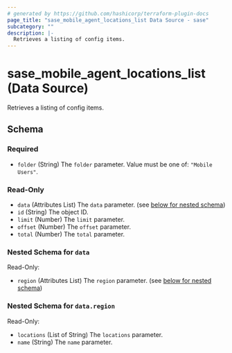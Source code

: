 ```yaml
---
# generated by https://github.com/hashicorp/terraform-plugin-docs
page_title: "sase_mobile_agent_locations_list Data Source - sase"
subcategory: ""
description: |-
  Retrieves a listing of config items.
---
```


# sase_mobile_agent_locations_list (Data Source)

Retrieves a listing of config items.



<!-- schema generated by tfplugindocs -->
## Schema

### Required

- `folder` (String) The `folder` parameter. Value must be one of: `"Mobile Users"`.

### Read-Only

- `data` (Attributes List) The `data` parameter. (see [below for nested schema](#nestedatt--data))
- `id` (String) The object ID.
- `limit` (Number) The `limit` parameter.
- `offset` (Number) The `offset` parameter.
- `total` (Number) The `total` parameter.

<a id="nestedatt--data"></a>
### Nested Schema for `data`

Read-Only:

- `region` (Attributes List) The `region` parameter. (see [below for nested schema](#nestedatt--data--region))

<a id="nestedatt--data--region"></a>
### Nested Schema for `data.region`

Read-Only:

- `locations` (List of String) The `locations` parameter.
- `name` (String) The `name` parameter.


